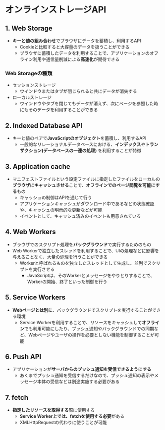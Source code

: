 # オンラインストレージAPI

## 1. Web Storage

- **キーと値の組み合わせ**でブラウザにデータを蓄積し、利用するAPI
  - Cookieと比較すると大容量のデータを扱うことができる
  - ブラウザに蓄積したデータを利用することで、アプリケーションのオフライン利用や通信量削減による**高速化**が期待できる

### Web Storageの種類

- セッションストレージ
  - ウインドウまたはタブが閉じられると共にデータが消失する
- ローカルストレージ
  - ウインドウやタブを閉じてもデータが消えず、次にページを参照した時にもそのデータを利用することができる

## 2. Indexed Database API

- キーと値のペアで**JavaScriptのオブジェクト**を蓄積し、利用するAPI
  - 一般的なリレーショナルデータベースにおける、**インデックス**や**トランザクション(データベースの一連の処理)** を利用することが特徴

## 3. Application cache

- マニフェストファイルという設定ファイルに指定したファイルをローカルの**ブラウザにキャッシュさせる**ことで、**オフラインでのページ閲覧を可能にする**もの
  - キャッシュの制御はAPIを通じて行う
  - アプリケーションキャッシュがダウンロード中であるなどの状態確認や、キャッシュの明示的な更新などが可能
  - イベントとして、キャッシュ済みのイベントも用意されている

## 4. Web Workers

- ブラウザでのスクリプト処理を**バックグラウンド**で実行するためのもの
- Web Workerで独立したスレッドを利用することで、UIの処理などに影響を与えることなく、大量の処理を行うことができる
  - Workerと呼ばれるものを独立したスレッドとして生成し、並列でスクリプトを実行させる
    - JavaScriptは、そのWorkerとメッセージをやりとりすることで、Workerの開始、終了といった制御を行う

## 5. Service Workers

- **Webページとは別に**、バックグラウンドでスクリプトを実行することができる環境
  - Service Workerを利用することで、リソースをキャッシュして**オフライン**でも利用可能にしたり、プッシュ通知やバックグラウンドでの同期など、Webページやユーザの操作を必要としない機能を制御することが可能

## 6. Push API

- アプリケーションが**サーバからのプッシュ通知を受信できるようにする**
  - あくまでプッシュ通知を受信するだけなので、プッシュ通知の表示やメッセージ本体の受信などは別途実施する必要がある

## 7. fetch

- **指定したリソースを取得する**際に使用する
  - **Service Worker上では、fetchを使用する必要**がある
  - XMLHttpRequestの代わりに使うことが可能
